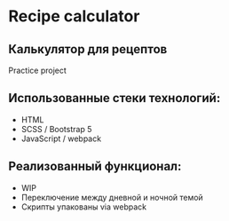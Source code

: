 # Recipe calculator
## Калькулятор для рецептов
Practice project

## Использованные стеки технологий:

- HTML
- SCSS / Bootstrap 5
- JavaScript / webpack

## Реализованный функционал:

- WIP
- Переключение между дневной и ночной темой
- Скрипты упакованы via webpack
